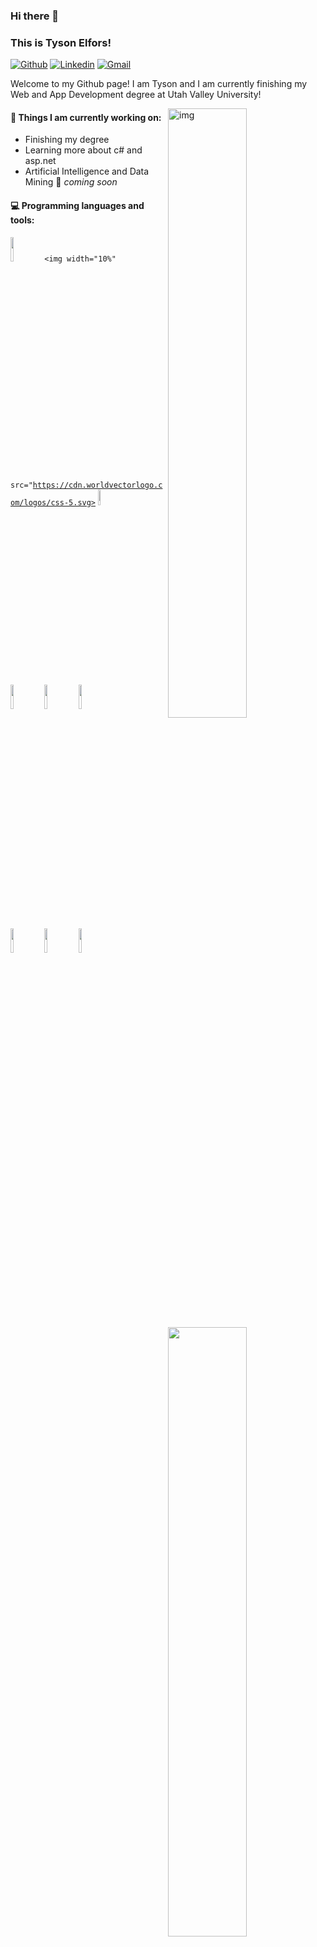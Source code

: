 ### Hi there 👋
### This is Tyson Elfors!

[![Github](https://img.shields.io/badge/-Github-000?style=flat&logo=Github&logoColor=white)](https://github.com/tyelf22)
[![Linkedin](https://img.shields.io/badge/-LinkedIn-blue?style=flat&logo=Linkedin&logoColor=white)](https://www.linkedin.com/in/tysonelfors)
[![Gmail](https://img.shields.io/badge/-Gmail-c14438?style=flat&logo=Gmail&logoColor=white)](mailto:tyelf22@hotmail.com)

Welcome to my Github page! I am Tyson and I am currently finishing my Web and App Development degree at Utah Valley University!  

<img align="right" alt="img" src="https://avatars3.githubusercontent.com/u/42258610?s=460&u=e976a48a2e1d1985b80b1737ce1db105a088d130&v=4" width="50%" height="auto" />


#### 🌱 Things I am currently working on: 
- Finishing my degree
- Learning more about c# and asp.net 
- Artificial Intelligence and Data Mining 🚀 *coming soon*


#### :computer: Programming languages and tools: 
<p>
	<img width="50%" align="right" src="https://github-readme-stats.vercel.app/api?username=tyelf22&show_icons=true&hide_border=true" />

<code><img width="10%" src="https://cdn.worldvectorlogo.com/logos/html5.svg"></code>
<code><img width="10%" src="https://cdn.worldvectorlogo.com/logos/css-5.svg></code>
<code><img width="8%" src="https://cdn.worldvectorlogo.com/logos/vue-js-1.svg"></code>
<br />
<code><img width="10%" src="https://cdn.worldvectorlogo.com/logos/vuetify.svg"></code>
<code><img width="10%" src="https://cdn.worldvectorlogo.com/logos/mongodb.svg"></code>
<code><img width="10%" src="https://cdn.worldvectorlogo.com/logos/react.svg"></code>
<br />
<code><img width="10%" src="https://cdn.worldvectorlogo.com/logos/php-1.svg"></code>
<code><img width="10%" src="https://cdn.worldvectorlogo.com/logos/node-js-logo.svg"></code>
<code><img width="10%" src="https://cdn.worldvectorlogo.com/logos/c--4.svg"></code>
</p>
